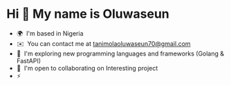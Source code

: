 Hi 👋 My name is Oluwaseun
==========================


*   🌍  I'm based in Nigeria
*   ✉️  You can contact me at [tanimolaoluwaseun70@gmail.com](mailto:tanimolaoluwaseun70@gmail.com)
*   🧠  I'm exploring  new programming languages and frameworks (Golang & FastAPI)
*   🤝  I'm open to collaborating on Interesting project
*   ⚡ 
